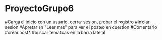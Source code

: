# ProyectoGrupo6
#Carga el inicio con un usuario, cerrar sesion, probar el registro
#iniciar sesion
#Apretar en "Leer mas" para ver el posteo en cuestion
#Comentarlo
#crear post*
#buscar tematicas en la barra lateral



